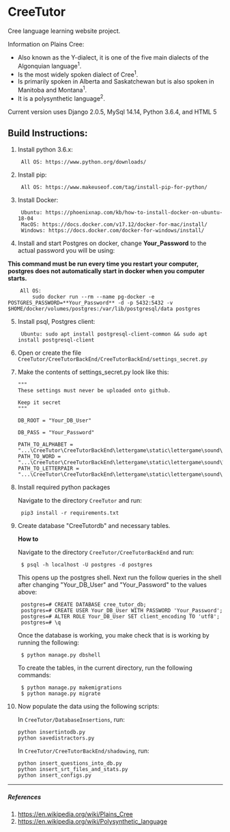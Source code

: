 # CreeTutor

Cree language learning website project.

Information on Plains Cree:
  * Also known as the Y-dialect, it is one of the five main dialects of the Algonquian language<sup>1</sup>.
  * Is the most widely spoken dialect of Cree<sup>1</sup>.
  * Is primarily spoken in Alberta and Saskatchewan but is also spoken in Manitoba and Montana<sup>1</sup>.
  * It is a polysynthetic language<sup>2</sup>.

Current version uses Django 2.0.5, MySql 14.14, Python 3.6.4, and HTML 5

## Build Instructions:
1. Install python 3.6.x: 

        All OS: https://www.python.org/downloads/
        
2. Install pip: 
    
        All OS: https://www.makeuseof.com/tag/install-pip-for-python/

3. Install Docker:
    
        Ubuntu: https://phoenixnap.com/kb/how-to-install-docker-on-ubuntu-18-04
        MacOS: https://docs.docker.com/v17.12/docker-for-mac/install/
        Windows: https://docs.docker.com/docker-for-windows/install/

4. Install and start Postgres on docker, change **Your_Password** to the actual password you will be using:

**This command must be run every time you restart your computer, postgres does not automatically start in docker when you computer starts.** 
        
        All OS: 
            sudo docker run --rm --name pg-docker -e POSTGRES_PASSWORD=**Your_Password** -d -p 5432:5432 -v $HOME/docker/volumes/postgres:/var/lib/postgresql/data postgres
            
5. Install psql, Postgres client:
    
        Ubuntu: sudo apt install postgresql-client-common && sudo apt install postgresql-client

6. Open or create the file `CreeTutor/CreeTutorBackEnd/CreeTutorBackEnd/settings_secret.py`

7. Make the contents of settings_secret.py look like this:

       """  
       These settings must never be uploaded onto github.

       Keep it secret
       """

       DB_ROOT = "Your_DB_User"

       DB_PASS = "Your_Password"

       PATH_TO_ALPHABET = "...\CreeTutor\CreeTutorBackEnd\lettergame\static\lettergame\sound\Alphabet"
       PATH_TO_WORD = "...\CreeTutor\CreeTutorBackEnd\lettergame\static\lettergame\sound\Words"
       PATH_TO_LETTERPAIR = "...\CreeTutor\CreeTutorBackEnd\lettergame\static\lettergame\sound\LetterPairs"

8. Install required python packages

    Navigate to the directory `CreeTutor` and run:
        
        pip3 install -r requirements.txt

9. Create database "CreeTutordb" and necessary tables.

   **How to**

   Navigate to the directory `CreeTutor/CreeTutorBackEnd` and run:

        $ psql -h localhost -U postgres -d postgres

   This opens up the postgres shell. Next run the follow queries in the shell after changing "Your_DB_User" and "Your_Password" to the values above:

        postgres=# CREATE DATABASE cree_tutor_db;
        postgres=# CREATE USER Your_DB_User WITH PASSWORD 'Your_Password';
        postgres=# ALTER ROLE Your_DB_User SET client_encoding TO 'utf8';
        postgres=# \q
   
   Once the database is working, you make check that is is working by running the following:

        $ python manage.py dbshell

   To create the tables, in the current directory, run the following commands:

        $ python manage.py makemigrations
        $ python manage.py migrate

10. Now populate the data using the following scripts:
    
    In `CreeTutor/DatabaseInsertions`, run:
        
        python insertintodb.py
        python savedistractors.py
        
    In `CreeTutor/CreeTutorBackEnd/shadowing`, run:
        
        python insert_questions_into_db.py
        python insert_srt_files_and_stats.py
        python insert_configs.py
 ---

##### References
  1. https://en.wikipedia.org/wiki/Plains_Cree
  2. https://en.wikipedia.org/wiki/Polysynthetic_language

